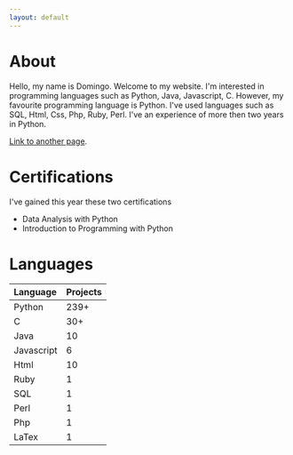 ```yaml
---
layout: default
---
```



[//]: <> (Text can be **bold**, _italic_, or ~~strikethrough~~.)
# About
Hello, my name is Domingo.
Welcome to my website.
I'm interested in programming languages such as Python, Java, Javascript, C.
However, my favourite programming language is Python.
I've used languages such as SQL, Html, Css, Php, Ruby, Perl.
I've an experience of more then two years in Python.

[Link to another page](./another-page.html).


# Certifications

I've gained this year these two certifications


* Data Analysis with Python
* Introduction to Programming with Python

# Languages

| Language     | Projects |
|:-------------|:------   |
| Python       | 239+     |
| C            | 30+      |
| Java         | 10       |
| Javascript   | 6        |
| Html         | 10  
| Ruby         | 1
| SQL          | 1
| Perl         | 1 
| Php          | 1
| LaTex        | 1
